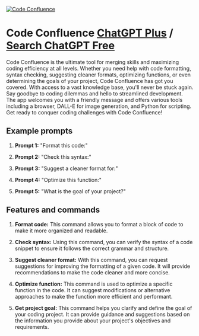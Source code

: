 
[![Code Confluence](https://files.oaiusercontent.com/file-gPOsroxkg5PKYjZxWqPNydjZ?se=2123-10-16T19%3A57%3A04Z&sp=r&sv=2021-08-06&sr=b&rscc=max-age%3D31536000%2C%20immutable&rscd=attachment%3B%20filename%3D1e2075c8-37c0-4695-b9f7-84d6846dd797.png&sig=irZq40SD82JE9WHX5BfBoukbu%2BoBH0GV85w3DDcd/r0%3D)](https://chat.openai.com/g/g-u4pKtQEZW-code-confluence)

# Code Confluence [ChatGPT Plus](https://chat.openai.com/g/g-u4pKtQEZW-code-confluence) / [Search ChatGPT Free](https://gptcall.net/index.html#/?search=Code%20Confluence)

Code Confluence is the ultimate tool for merging skills and maximizing coding efficiency at all levels. Whether you need help with code formatting, syntax checking, suggesting cleaner formats, optimizing functions, or even determining the goals of your project, Code Confluence has got you covered. With access to a vast knowledge base, you'll never be stuck again. Say goodbye to coding dilemmas and hello to streamlined development. The app welcomes you with a friendly message and offers various tools including a browser, DALL-E for image generation, and Python for scripting. Get ready to conquer coding challenges with Code Confluence!

## Example prompts

1. **Prompt 1:** "Format this code:"

2. **Prompt 2:** "Check this syntax:"

3. **Prompt 3:** "Suggest a cleaner format for:"

4. **Prompt 4:** "Optimize this function:"

5. **Prompt 5:** "What is the goal of your project?"


## Features and commands

1. **Format code:** This command allows you to format a block of code to make it more organized and readable.

2. **Check syntax:** Using this command, you can verify the syntax of a code snippet to ensure it follows the correct grammar and structure.

3. **Suggest cleaner format:** With this command, you can request suggestions for improving the formatting of a given code. It will provide recommendations to make the code cleaner and more concise.

4. **Optimize function:** This command is used to optimize a specific function in the code. It can suggest modifications or alternative approaches to make the function more efficient and performant.

5. **Get project goal:** This command helps you clarify and define the goal of your coding project. It can provide guidance and suggestions based on the information you provide about your project's objectives and requirements.



